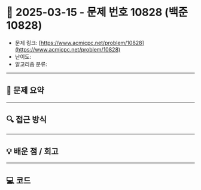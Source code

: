 # 📅 2025-03-15 - 문제 번호 10828 (백준 10828)

<!-- 문제 링크 -->
- 문제 링크: [https://www.acmicpc.net/problem/10828](https://www.acmicpc.net/problem/10828)
- 난이도: 
- 알고리즘 분류: 

---

## 📌 문제 요약 

---

## 🔍 접근 방식 

---

## 💡 배운 점 / 회고 

---

## 💻 코드
